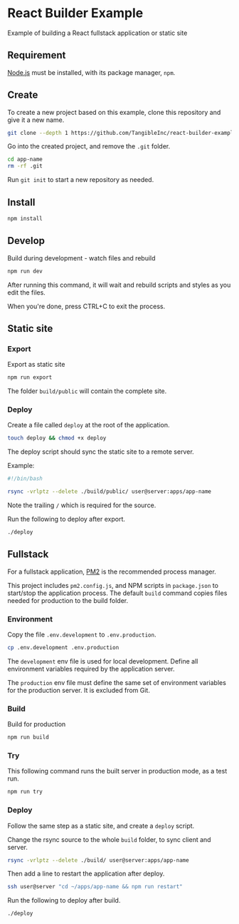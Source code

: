 # React Builder Example

Example of building a React fullstack application or static site

## Requirement

[Node.js](https://nodejs.org/en/) must be installed, with its package manager, `npm`.

## Create

To create a new project based on this example, clone this repository and give it a new name.

```sh
git clone --depth 1 https://github.com/TangibleInc/react-builder-example app-name
```

Go into the created project, and remove the `.git` folder.

```sh
cd app-name
rm -rf .git
```

Run `git init` to start a new repository as needed.


## Install

```sh
npm install
```


## Develop

Build during development - watch files and rebuild

```sh
npm run dev
```

After running this command, it will wait and rebuild scripts and styles as you edit the files.

When you're done, press CTRL+C to exit the process.


## Static site

### Export

Export as static site

```sh
npm run export
```

The folder `build/public` will contain the complete site.

### Deploy

Create a file called `deploy` at the root of the application.

```sh
touch deploy && chmod +x deploy
```

The deploy script should sync the static site to a remote server.

Example:

```sh
#!/bin/bash

rsync -vrlptz --delete ./build/public/ user@server:apps/app-name
```

Note the trailing `/` which is required for the source.

Run the following to deploy after export.

```sh
./deploy
```

## Fullstack

For a fullstack application, [PM2](https://pm2.keymetrics.io/docs/usage/quick-start/) is the recommended process manager.

This project includes `pm2.config.js`, and NPM scripts in `package.json` to start/stop the application process. The default `build` command copies files needed for production to the build folder.

### Environment

Copy the file `.env.development` to `.env.production`.

```sh
cp .env.development .env.production
```

The `development` env file is used for local development. Define all environment variables required by the application server.

The `production` env file must define the same set of environment variables for the production server. It is excluded from Git.

### Build

Build for production

```sh
npm run build
```

### Try

This following command runs the built server in production mode, as a test run.

```sh
npm run try
```

### Deploy

Follow the same step as a static site, and create a `deploy` script.

Change the rsync source to the whole `build` folder, to sync client and server.

```sh
rsync -vrlptz --delete ./build/ user@server:apps/app-name
```

Then add a line to restart the application after deploy.

```sh
ssh user@server "cd ~/apps/app-name && npm run restart"
```

Run the following to deploy after build.

```sh
./deploy
```
